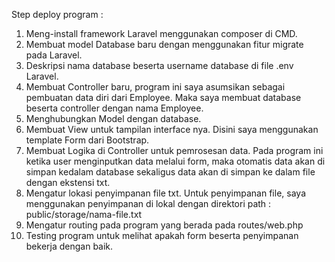 Step deploy program :
1. Meng-install framework Laravel menggunakan composer di CMD.
2. Membuat model Database baru dengan menggunakan fitur migrate pada Laravel.
3. Deskripsi nama database beserta username database di file .env Laravel.
4. Membuat Controller baru, program ini saya asumsikan sebagai pembuatan data diri dari Employee. Maka saya membuat database beserta controller dengan nama Employee.
5. Menghubungkan Model dengan database.
6. Membuat View untuk tampilan interface nya. Disini saya menggunakan template Form dari Bootstrap.
7. Membuat Logika di Controller untuk pemrosesan data. Pada program ini ketika user menginputkan data melalui form, maka otomatis data akan di simpan kedalam database sekaligus data akan di simpan ke dalam file dengan ekstensi txt.
8. Mengatur lokasi penyimpanan file txt. Untuk penyimpanan file, saya menggunakan penyimpanan di lokal dengan direktori path : public/storage/nama-file.txt
9. Mengatur routing pada program yang berada pada routes/web.php
10. Testing program untuk melihat apakah form beserta penyimpanan bekerja dengan baik.